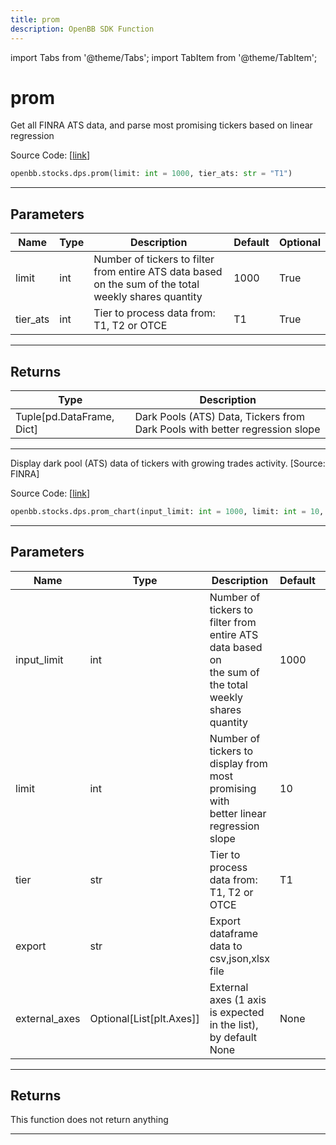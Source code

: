 ```yaml
---
title: prom
description: OpenBB SDK Function
---
```


import Tabs from '@theme/Tabs';
import TabItem from '@theme/TabItem';

# prom

<Tabs>
<TabItem value="model" label="Model" default>

Get all FINRA ATS data, and parse most promising tickers based on linear regression

Source Code: [[link](https://github.com/OpenBB-finance/OpenBBTerminal/tree/main/openbb_terminal/stocks/dark_pool_shorts/finra_model.py#L214)]

```python
openbb.stocks.dps.prom(limit: int = 1000, tier_ats: str = "T1")
```

---

## Parameters

| Name | Type | Description | Default | Optional |
| ---- | ---- | ----------- | ------- | -------- |
| limit | int | Number of tickers to filter from entire ATS data based on the sum of the total weekly shares quantity | 1000 | True |
| tier_ats | int | Tier to process data from: T1, T2 or OTCE | T1 | True |


---

## Returns

| Type | Description |
| ---- | ----------- |
| Tuple[pd.DataFrame, Dict] | Dark Pools (ATS) Data, Tickers from Dark Pools with better regression slope |
---



</TabItem>
<TabItem value="view" label="Chart">

Display dark pool (ATS) data of tickers with growing trades activity. [Source: FINRA]

Source Code: [[link](https://github.com/OpenBB-finance/OpenBBTerminal/tree/main/openbb_terminal/stocks/dark_pool_shorts/finra_view.py#L188)]

```python
openbb.stocks.dps.prom_chart(input_limit: int = 1000, limit: int = 10, tier: str = "T1", export: str = "", external_axes: Optional[List[matplotlib.axes._axes.Axes]] = None)
```

---

## Parameters

| Name | Type | Description | Default | Optional |
| ---- | ---- | ----------- | ------- | -------- |
| input_limit | int | Number of tickers to filter from entire ATS data based on<br/>the sum of the total weekly shares quantity | 1000 | True |
| limit | int | Number of tickers to display from most promising with<br/>better linear regression slope | 10 | True |
| tier | str | Tier to process data from: T1, T2 or OTCE | T1 | True |
| export | str | Export dataframe data to csv,json,xlsx file |  | True |
| external_axes | Optional[List[plt.Axes]] | External axes (1 axis is expected in the list), by default None | None | True |


---

## Returns

This function does not return anything

---



</TabItem>
</Tabs>